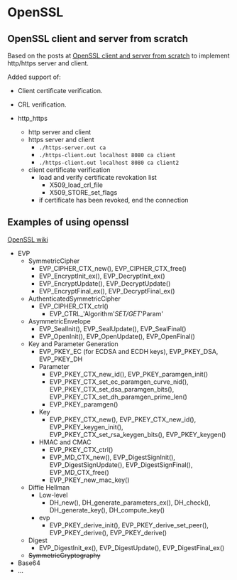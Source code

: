 # OpenSSL

## OpenSSL client and server from scratch

Based on the posts at [OpenSSL client and server from scratch](https://quuxplusone.github.io/blog/2020/01/24/openssl-part-1/) to implement http/https server and client.

Added support of:

* Client certificate verification.
* CRL verification.

* http_https
  * http server and client
  * https server and client
    * `./https-server.out ca`
    * `./https-client.out localhost 8080 ca client`
    * `./https-client.out localhost 8080 ca client2`
  * client certificate verification
    * load and verify certificate revokation list
      * X509_load_crl_file
      * X509_STORE_set_flags
    * if certificate has been revoked, end the connection

## Examples of using openssl

[OpenSSL wiki](https://wiki.openssl.org/index.php/Main_Page)

* EVP
  * SymmetricCipher
    * EVP_CIPHER_CTX_new(), EVP_CIPHER_CTX_free()
    * EVP_EncryptInit_ex(), EVP_DecryptInit_ex()
    * EVP_EncryptUpdate(), EVP_DecryptUpdate()
    * EVP_EncryptFinal_ex(), EVP_DecryptFinal_ex()
  * AuthenticatedSymmetricCipher
    * EVP_CIPHER_CTX_ctrl()
      * EVP_CTRL_'Algorithm'_SET/GET_'Param'
  * AsymmetricEnvelope
    * EVP_SealInit(), EVP_SealUpdate(), EVP_SealFinal()
    * EVP_OpenInit(), EVP_OpenUpdate(), EVP_OpenFinal()
  * Key and Parameter Generation
    * EVP_PKEY_EC (for ECDSA and ECDH keys), EVP_PKEY_DSA, EVP_PKEY_DH
    * Parameter
      * EVP_PKEY_CTX_new_id(), EVP_PKEY_paramgen_init()
      * EVP_PKEY_CTX_set_ec_paramgen_curve_nid(), EVP_PKEY_CTX_set_dsa_paramgen_bits(), EVP_PKEY_CTX_set_dh_paramgen_prime_len()
      * EVP_PKEY_paramgen()
    * Key
      * EVP_PKEY_CTX_new(), EVP_PKEY_CTX_new_id(), EVP_PKEY_keygen_init(), EVP_PKEY_CTX_set_rsa_keygen_bits(), EVP_PKEY_keygen()
    * HMAC and CMAC
      * EVP_PKEY_CTX_ctrl()
      * EVP_MD_CTX_new(), EVP_DigestSignInit(), EVP_DigestSignUpdate(), EVP_DigestSignFinal(), EVP_MD_CTX_free()
      * EVP_PKEY_new_mac_key()
  * Diffie Hellman
    * Low-level
      * DH_new(), DH_generate_parameters_ex(), DH_check(), DH_generate_key(), DH_compute_key()
    * evp
      * EVP_PKEY_derive_init(), EVP_PKEY_derive_set_peer(), EVP_PKEY_derive(), EVP_PKEY_derive()
  * Digest
    * EVP_DigestInit_ex(), EVP_DigestUpdate(), EVP_DigestFinal_ex()
  * ~~SymmetricCryptography~~
* Base64
* ...
